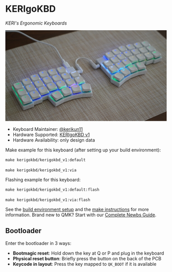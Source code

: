 # KERIgoKBD

*KERI's Ergonomic Keyboards*

![KERIgoKBD v1](../../../../hardware/kerigokbd_v1/images/kerigokbd_v1.jpg)

* Keyboard Maintainer: [@kerikun11](https://github.com/kerikun11)
* Hardware Supported: [KERIgoKBD v1](../../../../hardware/kerigokbd_v1/)
* Hardware Availability: only design data

Make example for this keyboard (after setting up your build environment):

    make kerigokbd/kerigokbd_v1:default

    make kerigokbd/kerigokbd_v1:via

Flashing example for this keyboard:

    make kerigokbd/kerigokbd_v1:default:flash

    make kerigokbd/kerigokbd_v1:via:flash

See the [build environment setup](https://docs.qmk.fm/#/getting_started_build_tools) and the [make instructions](https://docs.qmk.fm/#/getting_started_make_guide) for more information. Brand new to QMK? Start with our [Complete Newbs Guide](https://docs.qmk.fm/#/newbs).

## Bootloader

Enter the bootloader in 3 ways:

* **Bootmagic reset**: Hold down the key at Q or P and plug in the keyboard
* **Physical reset button**: Briefly press the button on the back of the PCB
* **Keycode in layout**: Press the key mapped to `QK_BOOT` if it is available
